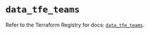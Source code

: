 # `data_tfe_teams`

Refer to the Terraform Registry for docs: [`data_tfe_teams`](https://registry.terraform.io/providers/hashicorp/tfe/0.67.1/docs/data-sources/teams).
